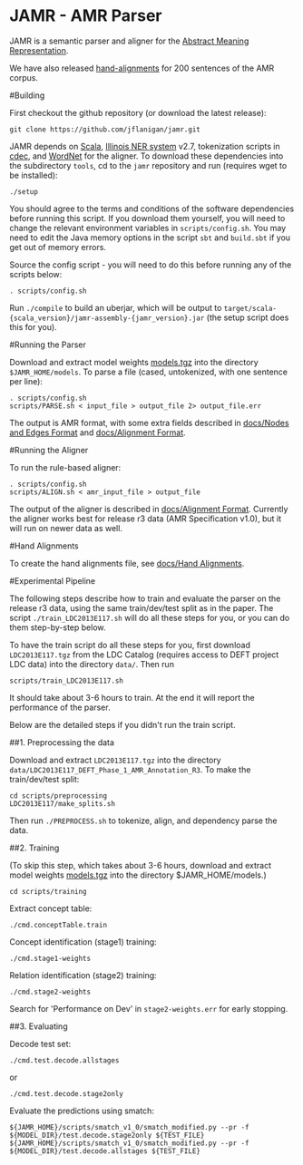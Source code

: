 JAMR - AMR Parser
=================

JAMR is a semantic parser and aligner for the [Abstract Meaning Representation](http://amr.isi.edu/). 

We have also released [hand-alignments](docs/Hand_Alignments.md) for 200 sentences of the AMR corpus.

#Building

First checkout the github repository (or download the latest release):

    git clone https://github.com/jflanigan/jamr.git

JAMR depends on [Scala](http://www.scala-lang.org), [Illinois NER
system](http://cogcomp.cs.illinois.edu/page/download_view/NETagger) v2.7, tokenization scripts in
[cdec](https://github.com/redpony/cdec), and [WordNet](http://wordnetcode.princeton.edu/3.0/WordNet-3.0.tar.gz) for the
aligner. To download these dependencies into the subdirectory `tools`, cd to the `jamr` repository and run (requires
wget to be installed):

    ./setup

You should agree to the terms and conditions of the software dependencies before running this script.  If you download
them yourself, you will need to change the relevant environment variables in `scripts/config.sh`.  You may need to edit
the Java memory options in the script `sbt` and `build.sbt` if you get out of memory errors.

Source the config script - you will need to do this before running any of the scripts below:

    . scripts/config.sh

Run `./compile` to build an uberjar, which will be output to
`target/scala-{scala_version}/jamr-assembly-{jamr_version}.jar` (the setup script does this for you).

#Running the Parser

Download and extract model weights [models.tgz](http://cs.cmu.edu/~jmflanig/models.tgz) into the directory
`$JAMR_HOME/models`.  To parse a file (cased, untokenized, with one sentence per line):

    . scripts/config.sh
    scripts/PARSE.sh < input_file > output_file 2> output_file.err

The output is AMR format, with some extra fields described in [docs/Nodes and Edges
Format](docs/Nodes_and_Edges_Format.md) and [docs/Alignment Format](docs/Alignment_Format.md).

#Running the Aligner

To run the rule-based aligner:

    . scripts/config.sh
    scripts/ALIGN.sh < amr_input_file > output_file

The output of the aligner is described in [docs/Alignment Format](docs/Alignment_Format.md).  Currently the aligner
works best for release r3 data (AMR Specification v1.0), but it will run on newer data as well.

#Hand Alignments

To create the hand alignments file, see [docs/Hand Alignments](docs/Hand_Alignments.md).

#Experimental Pipeline

The following steps describe how to train and evaluate the parser on the release r3 data, using the same train/dev/test
split as in the paper.  The script `./train_LDC2013E117.sh` will do all these steps for you, or you can do them
step-by-step below.

To have the train script do all these steps for you, first download `LDC2013E117.tgz` from the LDC Catalog (requires
access to DEFT project LDC data) into the directory `data/`.  Then run

    scripts/train_LDC2013E117.sh

It should take about 3-6 hours to train.  At the end it will report the performance of the parser.

Below are the detailed steps if you didn't run the train script.

##1. Preprocessing the data

Download and extract `LDC2013E117.tgz` into the directory `data/LDC2013E117_DEFT_Phase_1_AMR_Annotation_R3`.  To make
the train/dev/test split:

    cd scripts/preprocessing
    LDC2013E117/make_splits.sh

Then run `./PREPROCESS.sh` to tokenize, align, and dependency parse the data.


##2. Training

(To skip this step, which takes about 3-6 hours, download and extract model weights
[models.tgz](http://cs.cmu.edu/~jmflanig/models.tgz) into the directory $JAMR_HOME/models.)

    cd scripts/training

Extract concept table:

    ./cmd.conceptTable.train

Concept identification (stage1) training:

    ./cmd.stage1-weights

Relation identification (stage2) training:

    ./cmd.stage2-weights

Search for 'Performance on Dev' in `stage2-weights.err` for early stopping.


##3. Evaluating

Decode test set:

    ./cmd.test.decode.allstages

  or

    ./cmd.test.decode.stage2only

Evaluate the predictions using smatch:

    ${JAMR_HOME}/scripts/smatch_v1_0/smatch_modified.py --pr -f ${MODEL_DIR}/test.decode.stage2only ${TEST_FILE}
    ${JAMR_HOME}/scripts/smatch_v1_0/smatch_modified.py --pr -f ${MODEL_DIR}/test.decode.allstages ${TEST_FILE}


